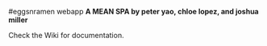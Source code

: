 #eggsnramen webapp
**A MEAN SPA by peter yao, chloe lopez, and joshua miller**

Check the Wiki for documentation.
